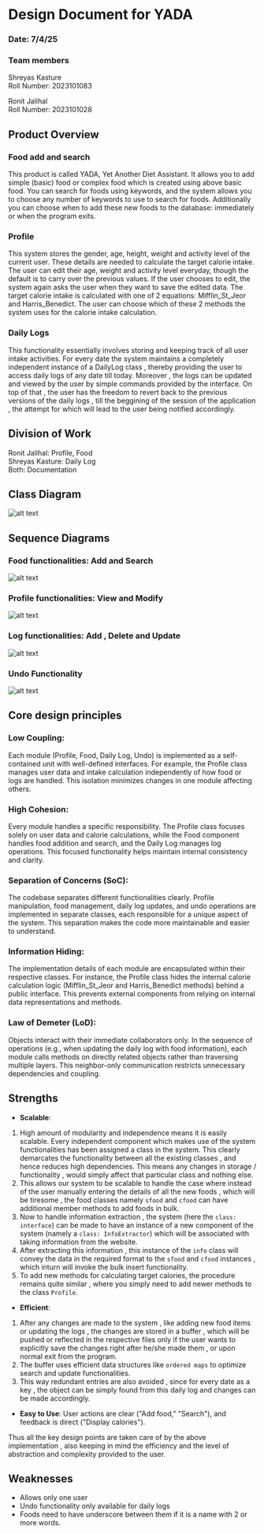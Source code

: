 # Design Document for YADA
### Date: 7/4/25
### Team members
Shreyas Kasture<br>
Roll Number: 2023101083<br>

Ronit Jalihal<br>
Roll Number: 2023101028

## Product Overview
### Food add and search
This product is called YADA, Yet Another Diet Assistant. It allows you to add simple (basic) food or complex food which is created using above basic food. You can search for foods using keywords, and the system allows you to choose any number of keywords to use to search for foods. Additionally you can choose when to add these new foods to the database: immediately or when the program exits.

### Profile
This system stores the gender, age, height, weight and activity level of the current user. These details are needed to calculate the target calorie intake. The user can edit their age, weight and activity level everyday, though the default is to carry over the previous values. If the user chooses to edit, the system again asks the user when they want to save the edited data. The target calorie intake is calculated with one of 2 equations: Mifflin_St_Jeor and Harris_Benedict. The user can choose which of these 2 methods the system uses for the calorie intake calculation. 

### Daily Logs
This functionality essentially involves storing and keeping track of all user intake activities. For every date the system maintains a completely independent instance of a DailyLog class , thereby providing the user to access daily logs of any date till today. Moreover , the logs can be updated and viewed by the user by simple commands provided by the interface. On top of that , the user has the freedom to revert back to the previous versions of the daily logs , till the beggining of the session of the application , the attempt for which will lead to the user being notified accordingly.

## Division of Work
Ronit Jalihal: Profile, Food<br>
Shreyas Kasture: Daily Log<br>
Both: Documentation<br>

## Class Diagram
![alt text](class.png)
## Sequence Diagrams
### Food functionalities: Add and Search
![alt text](food.png)

### Profile functionalities: View and Modify
![alt text](profile.png)

### Log functionalities: Add , Delete and Update
![alt text](logs.png)

### Undo Functionality
![alt text](undo.png)

## Core design principles
### Low Coupling:
Each module (Profile, Food, Daily Log, Undo) is implemented as a self-contained unit with well-defined interfaces. For example, the Profile class manages user data and intake calculation independently of how food or logs are handled. This isolation minimizes changes in one module affecting others.

### High Cohesion:
Every module handles a specific responsibility. The Profile class focuses solely on user data and calorie calculations, while the Food component handles food addition and search, and the Daily Log manages log operations. This focused functionality helps maintain internal consistency and clarity.

### Separation of Concerns (SoC):
The codebase separates different functionalities clearly. Profile manipulation, food management, daily log updates, and undo operations are implemented in separate classes, each responsible for a unique aspect of the system. This separation makes the code more maintainable and easier to understand.

### Information Hiding:
The implementation details of each module are encapsulated within their respective classes. For instance, the Profile class hides the internal calorie calculation logic (Mifflin_St_Jeor and Harris_Benedict methods) behind a public interface. This prevents external components from relying on internal data representations and methods.

### Law of Demeter (LoD):
Objects interact with their immediate collaborators only. In the sequence of operations (e.g., when updating the daily log with food information), each module calls methods on directly related objects rather than traversing multiple layers. This neighbor-only communication restricts unnecessary dependencies and coupling.

## Strengths
+ **Scalable**: 
1. High amount of modularity and independence means it is easily scalable. Every independent component which makes use of the system functionalities has been assigned a class in the system. This clearly demarcates the functionality between all the existing classes , and hence reduces high dependencies. This means any changes in storage / functionality , would simply affect that particular class and nothing else.
2. This allows our system to be scalable to handle the case where instead of the user manually entering the details of all the new foods , which will be tiresome , the food classes namely `sfood` and `cfood` can have additional member methods to add foods in bulk.
3. Now to handle information extraction , the system (here the `class: interface`) can be made to have an instance of a new component of the system (namely a `class: InfoExtractor`) which will be associated with taking information from the website.
4. After extracting this information , this instance of the `info` class will convey the data in the required format to the `sfood` and `cfood` instances , which inturn will invoke the bulk insert functionality. 
5. To add new methods for calculating target calories, the procedure remains quite similar , where you simply need to add newer methods to the class `Profile`.

+ **Efficient**: 
1. After any changes are made to the system , like adding new food items or updating the logs , the changes are stored in a buffer , which will be pushed or reflected in the respective files only if the user wants to explicitly save the changes right after he/she made them , or upon normal exit from the program.
2. The buffer uses efficient data structures like `ordered maps` to optimize search and update functionalities.
3. This way redundant entries are also avoided , since for every date as a key , the object can be simply found from this daily log and changes can be made accordingly. 

+ **Easy to Use**: User actions are clear ("Add food," "Search"), and feedback is direct ("Display calories").

Thus all the key design points are taken care of by the above implementation , also keeping in mind the efficiency and the level of abstraction and complexity provided to the user.

## Weaknesses
+ Allows only one user
+  Undo functionality only available for daily logs
+ Foods need to have underscore between them if it is a name with 2 or more words.

